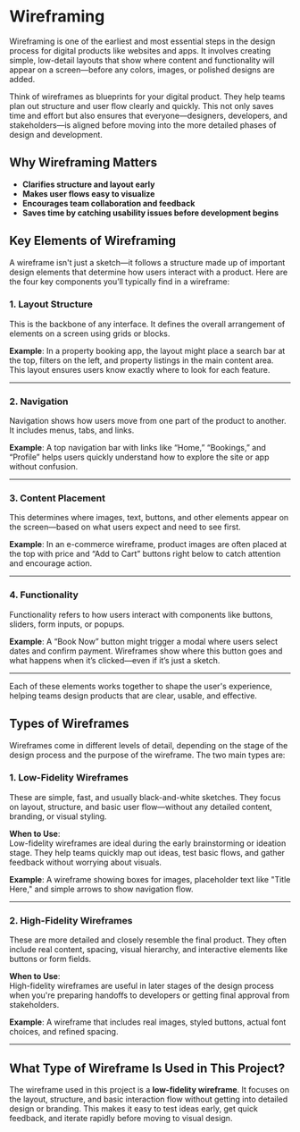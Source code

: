 # Wireframing

Wireframing is one of the earliest and most essential steps in the design process for digital products like websites and apps. It involves creating simple, low-detail layouts that show where content and functionality will appear on a screen—before any colors, images, or polished designs are added.

Think of wireframes as blueprints for your digital product. They help teams plan out structure and user flow clearly and quickly. This not only saves time and effort but also ensures that everyone—designers, developers, and stakeholders—is aligned before moving into the more detailed phases of design and development.

## Why Wireframing Matters

- **Clarifies structure and layout early**
- **Makes user flows easy to visualize**
- **Encourages team collaboration and feedback**
- **Saves time by catching usability issues before development begins**

## Key Elements of Wireframing

A wireframe isn't just a sketch—it follows a structure made up of important design elements that determine how users interact with a product. Here are the four key components you’ll typically find in a wireframe:

### 1. Layout Structure

This is the backbone of any interface. It defines the overall arrangement of elements on a screen using grids or blocks.

**Example**: In a property booking app, the layout might place a search bar at the top, filters on the left, and property listings in the main content area. This layout ensures users know exactly where to look for each feature.

---

### 2. Navigation

Navigation shows how users move from one part of the product to another. It includes menus, tabs, and links.

**Example**: A top navigation bar with links like “Home,” “Bookings,” and “Profile” helps users quickly understand how to explore the site or app without confusion.

---

### 3. Content Placement

This determines where images, text, buttons, and other elements appear on the screen—based on what users expect and need to see first.

**Example**: In an e-commerce wireframe, product images are often placed at the top with price and “Add to Cart” buttons right below to catch attention and encourage action.

---

### 4. Functionality

Functionality refers to how users interact with components like buttons, sliders, form inputs, or popups.

**Example**: A “Book Now” button might trigger a modal where users select dates and confirm payment. Wireframes show where this button goes and what happens when it’s clicked—even if it’s just a sketch.

---

Each of these elements works together to shape the user's experience, helping teams design products that are clear, usable, and effective.

## Types of Wireframes

Wireframes come in different levels of detail, depending on the stage of the design process and the purpose of the wireframe. The two main types are:

### 1. Low-Fidelity Wireframes

These are simple, fast, and usually black-and-white sketches. They focus on layout, structure, and basic user flow—without any detailed content, branding, or visual styling.

**When to Use**:  
Low-fidelity wireframes are ideal during the early brainstorming or ideation stage. They help teams quickly map out ideas, test basic flows, and gather feedback without worrying about visuals.

**Example**: A wireframe showing boxes for images, placeholder text like "Title Here," and simple arrows to show navigation flow.

---

### 2. High-Fidelity Wireframes

These are more detailed and closely resemble the final product. They often include real content, spacing, visual hierarchy, and interactive elements like buttons or form fields.

**When to Use**:  
High-fidelity wireframes are useful in later stages of the design process when you're preparing handoffs to developers or getting final approval from stakeholders.

**Example**: A wireframe that includes real images, styled buttons, actual font choices, and refined spacing.

---

## What Type of Wireframe Is Used in This Project?

The wireframe used in this project is a **low-fidelity wireframe**. It focuses on the layout, structure, and basic interaction flow without getting into detailed design or branding. This makes it easy to test ideas early, get quick feedback, and iterate rapidly before moving to visual design.
